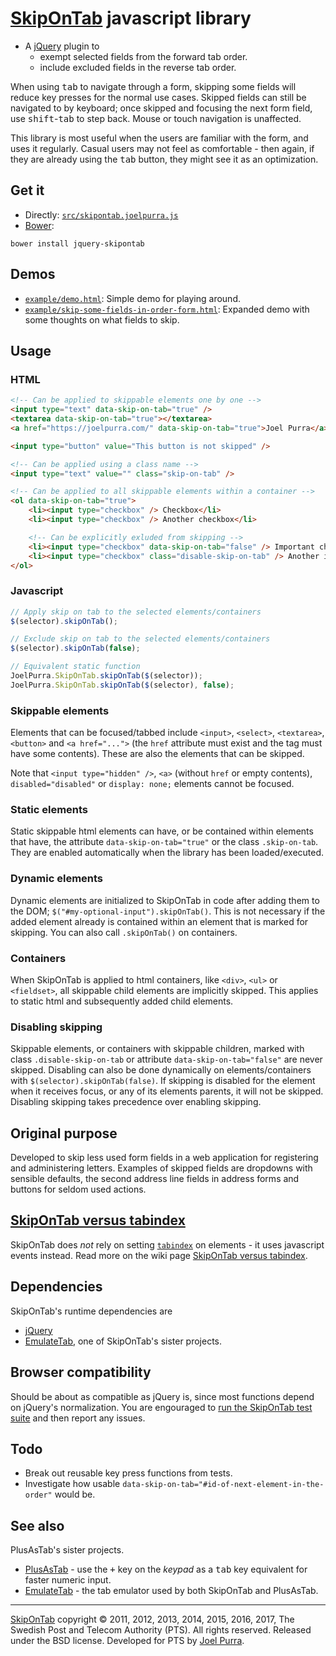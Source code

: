 # [SkipOnTab](https://joelpurra.github.io/skipontab) javascript library

- A [jQuery](https://jquery.com/) plugin to
  - exempt selected fields from the forward tab order.
  - include excluded fields in the reverse tab order.

When using <kbd>tab</kbd> to navigate through a form, skipping some fields will reduce key presses for the normal use cases. Skipped fields can still be navigated to by keyboard; once skipped and focusing the next form field, use <kbd>shift</kbd>-<kbd>tab</kbd> to step back. Mouse or touch navigation is unaffected.

This library is most useful when the users are familiar with the form, and uses it regularly. Casual users may not feel as comfortable - then again, if they are already using the <kbd>tab</kbd> button, they might see it as an optimization.



## Get it

- Directly: [`src/skipontab.joelpurra.js`](src/skipontab.joelpurra.js)
- [Bower](https://bower.io/):

```
bower install jquery-skipontab
```



## Demos

- [`example/demo.html`](https://joelpurra.github.io/skipontab/example/demo.html): Simple demo for playing around.
- [`example/skip-some-fields-in-order-form.html`](https://joelpurra.github.io/skipontab/example/skip-some-fields-in-order-form.html): Expanded demo with some thoughts on what fields to skip.

## Usage

### HTML

```html
<!-- Can be applied to skippable elements one by one -->
<input type="text" data-skip-on-tab="true" />
<textarea data-skip-on-tab="true"></textarea>
<a href="https://joelpurra.com/" data-skip-on-tab="true">Joel Purra</a>

<input type="button" value="This button is not skipped" />

<!-- Can be applied using a class name -->
<input type="text" value="" class="skip-on-tab" />

<!-- Can be applied to all skippable elements within a container -->
<ol data-skip-on-tab="true">
	<li><input type="checkbox" /> Checkbox</li>
	<li><input type="checkbox" /> Another checkbox</li>

	<!-- Can be explicitly exluded from skipping -->
	<li><input type="checkbox" data-skip-on-tab="false" /> Important checkbox</li>
	<li><input type="checkbox" class="disable-skip-on-tab" /> Another important checkbox</li>
</ol>
```



### Javascript

```javascript
// Apply skip on tab to the selected elements/containers
$(selector).skipOnTab();

// Exclude skip on tab to the selected elements/containers
$(selector).skipOnTab(false);

// Equivalent static function
JoelPurra.SkipOnTab.skipOnTab($(selector));
JoelPurra.SkipOnTab.skipOnTab($(selector), false);
```



### Skippable elements

Elements that can be focused/tabbed include `<input>`, `<select>`, `<textarea>`, `<button>` and `<a href="...">` (the `href` attribute must exist and the tag must have some contents). These are also the elements that can be skipped.

Note that `<input type="hidden" />`, `<a>` (without `href` or empty contents), `disabled="disabled"` or `display: none;` elements cannot be focused.



### Static elements

Static skippable html elements can have, or be contained within elements that have, the attribute `data-skip-on-tab="true"` or the class `.skip-on-tab`. They are enabled automatically when the library has been loaded/executed.



### Dynamic elements

Dynamic elements are initialized to SkipOnTab in code after adding them to the DOM; `$("#my-optional-input").skipOnTab()`. This is not necessary if the added element already is contained within an element that is marked for skipping. You can also call `.skipOnTab()` on containers.



### Containers

When SkipOnTab is applied to html containers, like `<div>`, `<ul>` or `<fieldset>`, all skippable child elements are implicitly skipped. This applies to static html and subsequently added child elements.



### Disabling skipping

Skippable elements, or containers with skippable children, marked with class `.disable-skip-on-tab` or attribute `data-skip-on-tab="false"` are never skipped. Disabling can also be done dynamically on elements/containers with `$(selector).skipOnTab(false)`. If skipping is disabled for the element when it receives focus, or any of its elements parents, it will not be skipped. Disabling skipping takes precedence over enabling skipping.



## Original purpose

Developed to skip less used form fields in a web application for registering and administering letters. Examples of skipped fields are dropdowns with sensible defaults, the second address line fields in address forms and buttons for seldom used actions.



## [SkipOnTab versus tabindex](https://github.com/joelpurra/skipontab/wiki/SkipOnTab-versus-tabindex)

SkipOnTab does *not* rely on setting [`tabindex`](https://www.w3.org/TR/html4/interact/forms.html#h-17.11.1) on elements - it uses javascript events instead. Read more on the wiki page [SkipOnTab versus tabindex](https://github.com/joelpurra/skipontab/wiki/SkipOnTab-versus-tabindex).



## Dependencies

SkipOnTab's runtime dependencies are

- [jQuery](https://jquery.com/)
- [EmulateTab](https://github.com/joelpurra/emulatetab), one of SkipOnTab's sister projects.



## Browser compatibility

Should be about as compatible as jQuery is, since most functions depend on jQuery's normalization. You are engouraged to [run the SkipOnTab test suite](https://joelpurra.github.io/skipontab/test/) and then report any issues.



## Todo

- Break out reusable key press functions from tests.
- Investigate how usable `data-skip-on-tab="#id-of-next-element-in-the-order"` would be.



## See also

PlusAsTab's sister projects.

- [PlusAsTab](https://github.com/joelpurra/plusastab) - use the <kbd>+</kbd> key on the *keypad* as a <kbd>tab</kbd> key equivalent for faster numeric input.
- [EmulateTab](https://github.com/joelpurra/emulatetab) - the tab emulator used by both SkipOnTab and PlusAsTab.



---



[SkipOnTab](https://joelpurra.github.io/skipontab) copyright &copy; 2011, 2012, 2013, 2014, 2015, 2016, 2017, The Swedish Post and Telecom Authority (PTS). All rights reserved. Released under the BSD license. Developed for PTS by [Joel Purra](https://joelpurra.com/).
